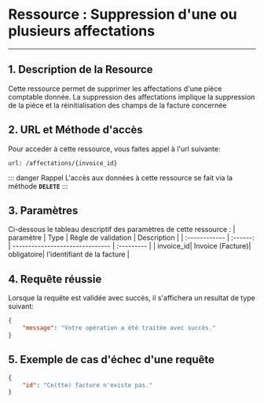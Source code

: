 # Ressource : Suppression d'une ou plusieurs affectations

---

## 1. Description de la Resource

Cette ressource permet de supprimer les affectations d'une pièce comptable donnée.
La suppression des affectations implique la suppression de la pièce et la réinitialisation des champs de la facture concernée
## 2. URL et Méthode d'accès

Pour acceder à cette ressource, vous faites appel à l'url suivante:

```
url: /affectations/{invoice_id}
```

::: danger Rappel
L'accès aux données à cette ressource se fait via la méthode **`DELETE`**
:::

## 3. Paramètres

Ci-dessous le tableau descriptif des paramètres de cette ressource :
| paramètre | Type | Règle de validation | Description |
| :------------ | :------: | ------------------------------- | :--------- |
| invoice_id| Invoice (Facture)| obligatoire| l'identifiant de la facture |

## 4. Requête réussie

Lorsque la requête est validée avec succès, il s'affichera un resultat de type suivant:

```json
{
    "message": "Votre opération a été traitée avec succès."
}
```

## 5. Exemple de cas d'échec d'une requête


```json
{
    "id": "Ce(tte) facture n'existe pas."
}
```
